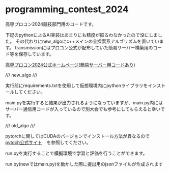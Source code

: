 # programming_contest_2024

高専プロコン2024競技部門用のコードです。

下記のpythonによるAI実装はあまりにも精度が振るわなかったので没にしました。
その代わりにnew_algoにc++メインの全探索系アルゴリズムを置いています。
transmissionにはプロコン公式が配布していた簡易サーバー構築用のコード等を保存しています。

[高専プロコン2024公式ホームページ(簡易サーバー用コードあり)](https://www.procon.gr.jp/?page_id=79774)

/// new_algo ///

実行前にrequirements.txtを使用して仮想環境内にpythonライブラリをインストールしてください。

main.pyを実行すると結果が出力されるようになっていますが、main.py内にはサーバー通信用コードが入っているので別大会でも参考にしてもらえると幸いです。

/// old_algo ///

pytorchに関してはCUDAのバージョンでインストール方法が異なるので　[pytoch公式サイト](https://pytorch.org/get-started/locally/)　を参照してください。

run.pyを実行することで模擬環境で学習と評価を行うことができます。

run.py(newではmain.py)を動かした際に提出用のjsonファイルが作成されます
